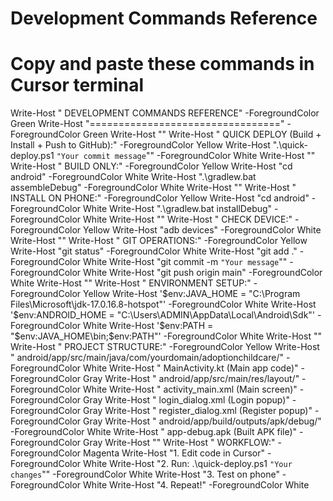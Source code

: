 ﻿# Development Commands Reference
# Copy and paste these commands in Cursor terminal

Write-Host "  DEVELOPMENT COMMANDS REFERENCE" -ForegroundColor Green
Write-Host "=================================" -ForegroundColor Green
Write-Host ""
Write-Host " QUICK DEPLOY (Build + Install + Push to GitHub):" -ForegroundColor Yellow
Write-Host ".\quick-deploy.ps1 `"Your commit message`"" -ForegroundColor White
Write-Host ""
Write-Host " BUILD ONLY:" -ForegroundColor Yellow
Write-Host "cd android" -ForegroundColor White
Write-Host ".\gradlew.bat assembleDebug" -ForegroundColor White
Write-Host ""
Write-Host " INSTALL ON PHONE:" -ForegroundColor Yellow
Write-Host "cd android" -ForegroundColor White
Write-Host ".\gradlew.bat installDebug" -ForegroundColor White
Write-Host ""
Write-Host " CHECK DEVICE:" -ForegroundColor Yellow
Write-Host "adb devices" -ForegroundColor White
Write-Host ""
Write-Host " GIT OPERATIONS:" -ForegroundColor Yellow
Write-Host "git status" -ForegroundColor White
Write-Host "git add ." -ForegroundColor White
Write-Host "git commit -m `"Your message`"" -ForegroundColor White
Write-Host "git push origin main" -ForegroundColor White
Write-Host ""
Write-Host " ENVIRONMENT SETUP:" -ForegroundColor Yellow
Write-Host '$env:JAVA_HOME = "C:\Program Files\Microsoft\jdk-17.0.16.8-hotspot"' -ForegroundColor White
Write-Host '$env:ANDROID_HOME = "C:\Users\ADMIN\AppData\Local\Android\Sdk"' -ForegroundColor White
Write-Host '$env:PATH = "$env:JAVA_HOME\bin;$env:PATH"' -ForegroundColor White
Write-Host ""
Write-Host " PROJECT STRUCTURE:" -ForegroundColor Yellow
Write-Host " android/app/src/main/java/com/yourdomain/adoptionchildcare/" -ForegroundColor White
Write-Host "    MainActivity.kt (Main app code)" -ForegroundColor Gray
Write-Host " android/app/src/main/res/layout/" -ForegroundColor White
Write-Host "    activity_main.xml (Main screen)" -ForegroundColor Gray
Write-Host "    login_dialog.xml (Login popup)" -ForegroundColor Gray
Write-Host "    register_dialog.xml (Register popup)" -ForegroundColor Gray
Write-Host " android/app/build/outputs/apk/debug/" -ForegroundColor White
Write-Host "    app-debug.apk (Built APK file)" -ForegroundColor Gray
Write-Host ""
Write-Host " WORKFLOW:" -ForegroundColor Magenta
Write-Host "1. Edit code in Cursor" -ForegroundColor White
Write-Host "2. Run: .\quick-deploy.ps1 `"Your changes`"" -ForegroundColor White
Write-Host "3. Test on phone" -ForegroundColor White
Write-Host "4. Repeat!" -ForegroundColor White
